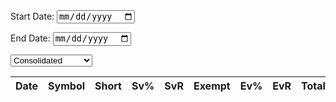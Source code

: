 <!DOCTYPE html>
<html lang="en">
<head>
  <meta charset="UTF-8">
  <meta name="viewport" content="width=device-width, initial-scale=1.0">
  <title>FINRA Data Viewer</title>
  <link rel="stylesheet" href="https://cdn.datatables.net/1.11.3/css/jquery.dataTables.min.css">
  <link rel="stylesheet" href="styles.css"> <!-- Assuming your custom styles are in styles.css -->
</head>
<body>
  <label for="start-date-selector">Start Date:</label>
  <input type="date" id="start-date-selector" />
  
  <label for="end-date-selector">End Date:</label>
  <input type="date" id="end-date-selector" />
  
  <select id="file-type-selector">
    <option value="CNMSshvol" selected>Consolidated</option>
    <option value="FNSQshvol">NASDAQ Carteret</option>
    <option value="FNQCshvol">NASDAQ Chicago</option>
    <option value="FNYXshvol">NYSE</option>
    <option value="FNRAshvol">ADF</option>
    <option value="FORFshvol">ORF</option>
    <!-- Add more options as needed -->
  </select>
  <table id="data-table" class="display">
    <thead>
      <tr>
        <th>Date</th>
        <th>Symbol</th>
        <th>Short</th>
        <th>Sv%</th>
        <th>SvR</th>
        <th>Exempt</th>
        <th>Ev%</th>
        <th>EvR</th>
        <th>Total</th>
        <th>Ov%</th>
        <th>OvR</th>
        <th>Market</th>
      </tr>
    </thead>
    <tbody></tbody>
  </table>

  <script src="https://code.jquery.com/jquery-3.6.0.min.js"></script>
  <script src="https://cdn.datatables.net/1.11.3/js/jquery.dataTables.min.js"></script>
  <script>
    $(document).ready(function() {
      function getDefaultDate() {
        const today = new Date();
        let defaultDate = new Date(today);
        defaultDate.setDate(today.getDate() - 1);

        // Ensure the default date is a weekday (Mon-Fri)
        while (defaultDate.getDay() === 0 || defaultDate.getDay() === 6) { // Skip Sunday and Saturday
          defaultDate.setDate(defaultDate.getDate() - 1);
        }

        return defaultDate.toISOString().split('T')[0];
      }

      const defaultDate = getDefaultDate();
      $('#start-date-selector').val(defaultDate);
      $('#end-date-selector').val(defaultDate);
      $.fn.dataTable.ext.errMode = 'none';

      function updateUrlAndReload() {
        const startDate = new Date($('#start-date-selector').val());
        const endDate = new Date($('#end-date-selector').val());
        const selectedFileType = $('#file-type-selector').val();

        const formattedStartDate = startDate.toISOString().split('T')[0].replace(/-/g, '');
        const formattedEndDate = endDate.toISOString().split('T')[0].replace(/-/g, '');
        const newUrl = `${window.location.pathname}?startDate=${formattedStartDate}&endDate=${formattedEndDate}&filetype=${selectedFileType}`;
        window.location.href = newUrl;
      }

      $('#start-date-selector').change(updateUrlAndReload);
      $('#end-date-selector').change(updateUrlAndReload);
      $('#file-type-selector').change(updateUrlAndReload);

      function getQueryParams() {
        const params = {};
        const queryString = window.location.search.substring(1);
        const queryArray = queryString.split('&');
        queryArray.forEach(param => {
          const [key, value] = param.split('=');
          params[key] = decodeURIComponent(value);
        });
        return params;
      }

      function dateRange(startDate, endDate) {
        const dates = [];
        let currentDate = new Date(startDate);
        while (currentDate <= endDate) {
          dates.push(new Date(currentDate));
          currentDate.setDate(currentDate.getDate() + 1);
        }
        return dates;
      }

      function fetchDataAndCombine(dates, fileType) {
        const fetchPromises = dates.map(date => {
          const formattedDate = date.toISOString().split('T')[0].replace(/-/g, '');
          const dataUrl = `https://cdn.finra.org/equity/regsho/daily/${fileType}${formattedDate}.txt`;
          return fetch(dataUrl).then(response => {
            if (!response.ok) throw new Error(`No data for ${formattedDate}`);
            return response.text();
          }).catch(error => {
            console.error(error);
            return null;
          });
        });

        return Promise.all(fetchPromises).then(dataArray => {
          const validData = dataArray.filter(data => data !== null);
          if (validData.length === 0) throw new Error('No data available for the selected date range');

          const delimiter = detectDelimiter(validData[0]);
          const allRows = validData.flatMap(data => parseData(data, delimiter));
          const headers = allRows[0];
          const combinedRows = allRows.slice(1);
          return { headers, combinedRows };
        });
      }

      const params = getQueryParams();
      const startDate = params.startDate || defaultDate.replace(/-/g, '');
      const endDate = params.endDate || defaultDate.replace(/-/g, '');
      const selectedFileType = params.filetype || 'CNMSshvol';
      $('#start-date-selector').val(`${startDate.slice(0, 4)}-${startDate.slice(4, 6)}-${startDate.slice(6, 8)}`);
      $('#end-date-selector').val(`${endDate.slice(0, 4)}-${endDate.slice(4, 6)}-${endDate.slice(6, 8)}`);
      $('#file-type-selector').val(selectedFileType);

      const dateRangeArray = dateRange(new Date(startDate.slice(0, 4), startDate.slice(4, 6) - 1, startDate.slice(6, 8)), new Date(endDate.slice(0, 4), endDate.slice(4, 6) - 1, endDate.slice(6, 8)));
      
      fetchDataAndCombine(dateRangeArray, selectedFileType)
        .then(({ headers, combinedRows }) => {
          // Rename headers and calculate new columns
          const renamedHeaders = ['Date', 'Symbol', 'Short', 'Sv%', 'SvR', 'Exempt', 'Ev%', 'EvR', 'Total', 'Ov%', 'OvR', 'Market'];
          let priorShortVolume = null;
          let priorExemptVolume = null;

          const processedRows = combinedRows.map((row, index) => {
            const shortVolume = parseFloat(row[2]);
            const shortExemptVolume = parseFloat(row[3]);
            const totalVolume = parseFloat(row[4]);

            const svPercent = ((shortVolume / totalVolume) * 100).toFixed(2);
            const evPercent = ((shortExemptVolume / totalVolume) * 100).toFixed(2);
            const ovPercent = ((shortExemptVolume / shortVolume) * 100).toFixed(2);

            let svRate = 'N/A';
            let evRate = 'N/A';
            let ovRate = 'N/A';

            if (priorShortVolume !== null && priorExemptVolume !== null) {
              svRate = (((shortVolume / priorShortVolume) * 100) - 100).toFixed(2);
              evRate = (((shortExemptVolume / priorExemptVolume) * 100) - 100).toFixed(2);
              ovRate = ((((shortExemptVolume / shortVolume) / (priorExemptVolume / priorShortVolume)) * 100) - 100).toFixed(2);
            }

            priorShortVolume = shortVolume;
            priorExemptVolume = shortExemptVolume;

            return [
              row[0], // Date
              row[1], // Symbol
              shortVolume, // Short
              svPercent, // Sv%
              svRate, // SvR
              shortExemptVolume, // Exempt
              evPercent, // Ev%
              evRate, // EvR
              totalVolume, // Total
              ovPercent, // Ov%
              ovRate, // OvR
              row[5] // Market
            ];
          });

          const table = $('#data-table');

          // Populate headers
          let theadHTML = '';
          renamedHeaders.forEach(header => {
            theadHTML += `<th>${header}</th>`;
          });
          table.find('thead tr').html(theadHTML);

          // Initialize DataTables
          table.DataTable({
            data: processedRows,
            columns: renamedHeaders.map(header => ({ title: header })),
            deferRender: true,
            scrollY: 700,
            scrollCollapse: true,
            scroller: true,
            pageLength: 20,
          });
        })
        .catch(error => {
          console.error('Error fetching the data:', error);
          alert('No data available for the selected date range');
        });
    });

    function detectDelimiter(data) {
      const lines = data.split('\n');
      const sampleLine = lines[0];
      if (sampleLine.indexOf(',') !== -1) return ',';
      if (sampleLine.indexOf('\t') !== -1) return '\t';
      if (sampleLine.indexOf('|') !== -1) return '|';
      return ','; 
    }

    function parseData(str, delimiter) {
      const arr = [];
      let quote = false;

      for (let row = 0, col = 0, c = 0; c < str.length; c++) {
        const cc = str[c], nc = str[c + 1];
        arr[row] = arr[row] || [];
        arr[row][col] = arr[row][col] || '';

        if (cc === '"' && quote && nc === '"') {
          arr[row][col] += cc; ++c;
        } else if (cc === '"') {
          quote = !quote;
        } else if (cc === delimiter && !quote) {
          ++col;
        } else if (cc === '\n' && !quote) {
          ++row; col = 0;
        } else {
          arr[row][col] += cc;
        }
      }
      return arr;
    }
  </script>
</body>
</html>
